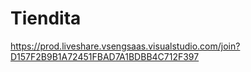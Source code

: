 # Tiendita
https://prod.liveshare.vsengsaas.visualstudio.com/join?D157F2B9B1A72451FBAD7A1BDBB4C712F397
